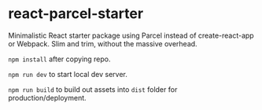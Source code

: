 # react-parcel-starter

Minimalistic React starter package using Parcel instead of create-react-app or Webpack. Slim and trim, without the massive overhead.

`npm install` after copying repo.

`npm run dev` to start local dev server.

`npm run build` to build out assets into `dist` folder for production/deployment.
